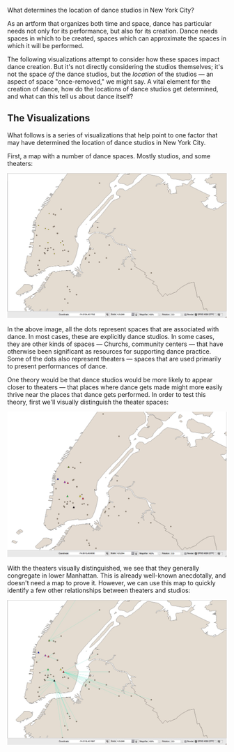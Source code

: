 What determines the location of dance studios in New York City?

As an artform that organizes both time and space, dance has particular needs not only for its performance, but also for its creation. Dance needs spaces in which to be created, spaces which can approximate the spaces in which it will be performed.

The following visualizations attempt to consider how these spaces impact dance creation. But it's not directly considering the studios themselves; it's not the space *of* the dance studios, but the *location* of the studios — an aspect of space "once-removed," we might say. A vital element for the creation of dance, how do the locations of dance studios get determined, and what can this tell us about dance itself?

## The Visualizations

What follows is a series of visualizations that help point to one factor that may have determined the location of dance studios in New York City.

First, a map with a number of dance spaces. Mostly studios, and some theaters:

![Studio Dots](https://github.com/Fivelfivel/dancemaps/blob/master/qgis_maps/studio-dots.jpg)

In the above image, all the dots represent spaces that are associated with dance. In most cases, these are explicitly dance studios. In some cases, they are other kinds of spaces — Churchs, community centers — that have otherwise been significant as resources for supporting dance practice. Some of the dots also represent theaters — spaces that are used primarily to present performances of dance.

One theory would be that dance studios would be more likely to appear closer to theaters — that places where dance gets made might more easily thrive near the places that dance gets performed. In order to test this theory, first we'll visually distinguish the theater spaces:

![Theater Triangles](https://github.com/Fivelfivel/dancemaps/blob/master/qgis_maps/theatre-triangles.png)

With the theaters visually distinguished, we see that they generally congregate in lower Manhattan. This is already well-known anecdotally, and doesn't need a map to prove it. However, we can use this map to quickly identify a few other relationships between theaters and studios:

![Closest Theater](https://github.com/Fivelfivel/dancemaps/blob/master/qgis_maps/closest-theater.jpg) 



